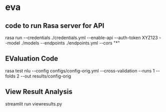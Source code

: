 # eva

## code to run Rasa server for API

rasa run --credentials ./credentials.yml  --enable-api --auth-token XYZ123 --model ./models --endpoints ./endpoints.yml --cors "*"


## EValuation Code

rasa test nlu --config configs/config-orig.yml --cross-validation --runs 1 --folds 2 --out results/config-orig

## View Result Analysis

streamlit run viewresults.py